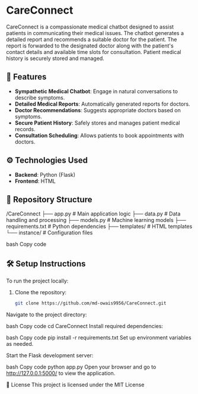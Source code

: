 # CareConnect

CareConnect is a compassionate medical chatbot designed to assist patients in communicating their medical issues. The chatbot generates a detailed report and recommends a suitable doctor for the patient. The report is forwarded to the designated doctor along with the patient's contact details and available time slots for consultation. Patient medical history is securely stored and managed.

## 🧪 Features

- **Sympathetic Medical Chatbot**: Engage in natural conversations to describe symptoms.
- **Detailed Medical Reports**: Automatically generated reports for doctors.
- **Doctor Recommendations**: Suggests appropriate doctors based on symptoms.
- **Secure Patient History**: Safely stores and manages patient medical records.
- **Consultation Scheduling**: Allows patients to book appointments with doctors.

## ⚙️ Technologies Used

- **Backend**: Python (Flask)
- **Frontend**: HTML

## 📂 Repository Structure

/CareConnect
├── app.py # Main application logic
├── data.py # Data handling and processing
├── models.py # Machine learning models
├── requirements.txt # Python dependencies
├── templates/ # HTML templates
└── instance/ # Configuration files

bash
Copy code

## 🛠️ Setup Instructions

To run the project locally:

1. Clone the repository:
   ```bash
   git clone https://github.com/md-owais9956/CareConnect.git
Navigate to the project directory:

bash
Copy code
cd CareConnect
Install required dependencies:

bash
Copy code
pip install -r requirements.txt
Set up environment variables as needed.

Start the Flask development server:

bash
Copy code
python app.py
Open your browser and go to http://127.0.0.1:5000/ to view the application.

📄 License
This project is licensed under the MIT License
